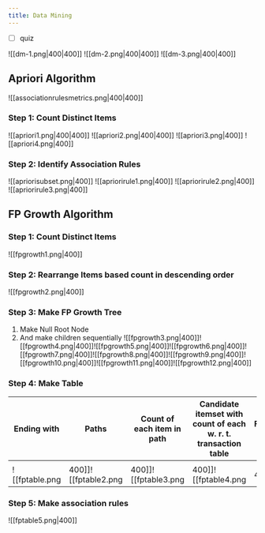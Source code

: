 ```yaml
---
title: Data Mining
---
```

- [ ] quiz

![[dm-1.png|400|400]]
![[dm-2.png|400|400]]
![[dm-3.png|400|400]]

## Apriori Algorithm
![[associationrulesmetrics.png|400|400]]

### Step 1: Count Distinct Items
![[apriori1.png|400|400]]
![[apriori2.png|400|400]]
![[apriori3.png|400]]
![[apriori4.png|400]]
### Step 2: Identify Association Rules
![[apriorisubset.png|400]]
![[apriorirule1.png|400]]
![[apriorirule2.png|400]]
![[apriorirule3.png|400]]
## FP Growth Algorithm
### Step 1: Count Distinct Items
![[fpgrowth1.png|400]]
### Step 2: Rearrange Items based count in descending order
![[fpgrowth2.png|400]]

### Step 3: Make FP Growth Tree
1. Make Null Root Node 
2. And make children sequentially
![[fpgrowth3.png|400]]![[fpgrowth4.png|400]]![[fpgrowth5.png|400]]![[fpgrowth6.png|400]]![[fpgrowth7.png|400]]![[fpgrowth8.png|400]]![[fpgrowth9.png|400]]![[fpgrowth10.png|400]]![[fpgrowth11.png|400]]![[fpgrowth12.png|400]]

### Step 4: Make Table 


| Ending with | Paths | Count of each item in path | Candidate itemset with count of each w. r. t. transaction table | Frequent itemset |
| ----------- | ----- | -------------------------- | --------------------------------------------------------------- | ---------------- |
|             |       |                            |                                                                 |                  |
![[fptable.png|400]]![[fptable2.png|400]]![[fptable3.png|400]]![[fptable4.png|400]]
### Step 5: Make association rules
![[fptable5.png|400]]